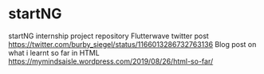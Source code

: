 # startNG
startNG internship project repository
Flutterwave twitter post
https://twitter.com/burby_siegel/status/1166013286732763136
Blog post on what i learnt so far in HTML
https://mymindsaisle.wordpress.com/2019/08/26/html-so-far/